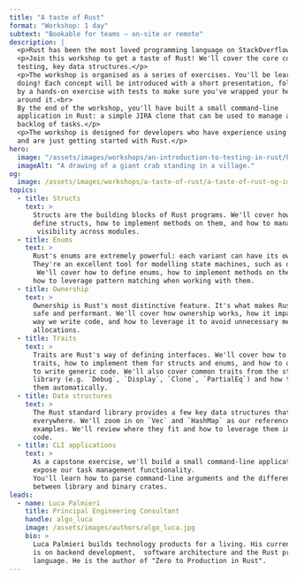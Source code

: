 ```yaml
---
title: "A taste of Rust"
format: "Workshop: 1 day"
subtext: "Bookable for teams – on-site or remote"
description: |
  <p>Rust has been the most loved programming language on StackOverflow for 7 years in a row. What's it all about?</p>
  <p>Join this workshop to get a taste of Rust! We'll cover the core concepts of the language: structs, enums, traits, 
  testing, key data structures.</p>
  <p>The workshop is organised as a series of exercises. You'll be learning by
  doing! Each concept will be introduced with a short presentation, followed
  by a hands-on exercise with tests to make sure you've wrapped your head
  around it.<br>
  By the end of the workshop, you'll have built a small command-line
  application in Rust: a simple JIRA clone that can be used to manage a
  backlog of tasks.</p>
  <p>The workshop is designed for developers who have experience using other programming languages 
  and are just getting started with Rust.</p>
hero:
  image: "/assets/images/workshops/an-introduction-to-testing-in-rust/header-background.jpg"
  imageAlt: "A drawing of a giant crab standing in a village."
og:
  image: /assets/images/workshops/a-taste-of-rust/a-taste-of-rust-og-image.jpeg
topics:
  - title: Structs
    text: >
      Structs are the building blocks of Rust programs. We'll cover how to
      define structs, how to implement methods on them, and how to manage their
       visibility across modules.
  - title: Enums
    text: >
      Rust's enums are extremely powerful: each variant can have its own data!
      They're an excellent tool for modelling state machines, such as our tasks.
       We'll cover how to define enums, how to implement methods on them,  and
      how to leverage pattern matching when working with them.
  - title: Ownership
    text: >
      Ownership is Rust's most distinctive feature. It's what makes Rust code
      safe and performant. We'll cover how ownership works, how it impacts the
      way we write code, and how to leverage it to avoid unnecessary memory
      allocations.
  - title: Traits
    text: >
      Traits are Rust's way of defining interfaces. We'll cover how to define
      traits, how to implement them for structs and enums, and how to use traits
      to write generic code. We'll also cover common traits from the standard
      library (e.g. `Debug`, `Display`, `Clone`, `PartialEq`) and how to derive
      them automatically.
  - title: Data structures
    text: >
      The Rust standard library provides a few key data structures that are used
      everywhere. We'll zoom in on `Vec` and `HashMap` as our reference
      examples. We'll review where they fit and how to leverage them in our
      code.
  - title: CLI applications
    text: >
      As a capstone exercise, we'll build a small command-line application to
      expose our task management functionality.  
      You'll learn how to parse command-line arguments and the difference
      between library and binary crates.
leads:
  - name: Luca Palmieri
    title: Principal Engineering Consultant
    handle: algo_luca
    image: /assets/images/authors/algo_luca.jpg
    bio: >
      Luca Palmieri builds technology products for a living. His current focus
      is on backend development,  software architecture and the Rust programming
      language. He is the author of "Zero to Production in Rust".
---
```


<!--break-->
